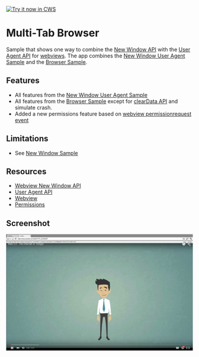 <a target="_blank" href="https://chrome.google.com/webstore/detail/nfcmophndjlljioblddmepjbcfnocnak">![Try it now in CWS](https://raw.github.com/GoogleChrome/chrome-extensions-samples/main/_archive/apps/tryitnowbutton.png "Click here to install this sample from the Chrome Web Store")</a>


# Multi-Tab Browser

Sample that shows one way to combine the [New Window
API](https://developer.chrome.com/apps/tags/webview#event-newwindow) with the
[User Agent
API](https://developer.chrome.com/apps/tags/webview#method-setUserAgentOverride)
for
[webviews](http://developer.chrome.com/apps/app_external#webview). The
app combines the
[New Window User Agent Sample](https://github.com/GoogleChrome/chrome-extensions-samples/tree/main/_archive/apps/samples/webview-samples/new-window)
and the [Browser Sample](https://github.com/GoogleChrome/chrome-app-samples/tree/master/samples/webview-samples/browser).

## Features

* All features from the [New Window User Agent Sample](https://github.com/GoogleChrome/chrome-app-samples/tree/master/samples/webview-samples/new-window-user-agent)
* All features from the
  [Browser Sample](https://github.com/GoogleChrome/chrome-app-samples/tree/master/samples/webview-samples/browser) except for [clearData API](https://developer.chrome.com/apps/tags/webview#method-clearData) and simulate crash.
* Added a new permissions feature based on [webview permissionrequest event](https://developer.chrome.com/apps/tags/webview#event-permissionrequest)

## Limitations

* See [New Window
Sample](https://github.com/GoogleChrome/chrome-app-samples/tree/master/samples/webview-samples/new-window)

## Resources

* [Webview New Window API](https://developer.chrome.com/apps/tags/webview#event-newwindow)
* [User Agent API](https://developer.chrome.com/apps/tags/webview#method-setUserAgentOverride)
* [Webview](http://developer.chrome.com/apps/app_external#webview)
* [Permissions](http://developer.chrome.com/apps/manifest#permissions)

## Screenshot
![screenshot](/_archive/apps/samples/webview-samples/multi-tab-browser/assets/screenshot_1280_800.png)
